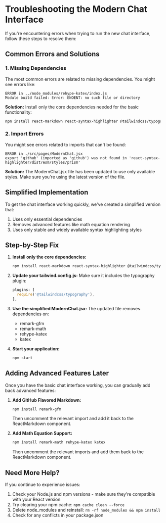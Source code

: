 # Troubleshooting the Modern Chat Interface

If you're encountering errors when trying to run the new chat interface, follow these steps to resolve them:

## Common Errors and Solutions

### 1. Missing Dependencies

The most common errors are related to missing dependencies. You might see errors like:

```
ERROR in ../node_modules/rehype-katex/index.js
Module build failed: Error: ENOENT: no such file or directory
```

**Solution:**
Install only the core dependencies needed for the basic functionality:

```bash
npm install react-markdown react-syntax-highlighter @tailwindcss/typography
```

### 2. Import Errors

You might see errors related to imports that can't be found:

```
ERROR in ./src/pages/ModernChat.jsx
export 'github' (imported as 'github') was not found in 'react-syntax-highlighter/dist/esm/styles/prism'
```

**Solution:**
The ModernChat.jsx file has been updated to use only available styles. Make sure you're using the latest version of the file.

## Simplified Implementation

To get the chat interface working quickly, we've created a simplified version that:

1. Uses only essential dependencies
2. Removes advanced features like math equation rendering
3. Uses only stable and widely available syntax highlighting styles

## Step-by-Step Fix

1. **Install only the core dependencies:**
   ```bash
   npm install react-markdown react-syntax-highlighter @tailwindcss/typography
   ```

2. **Update your tailwind.config.js:**
   Make sure it includes the typography plugin:
   ```js
   plugins: [
     require('@tailwindcss/typography'),
   ],
   ```

3. **Use the simplified ModernChat.jsx:**
   The updated file removes dependencies on:
   - remark-gfm
   - remark-math
   - rehype-katex
   - katex

4. **Start your application:**
   ```bash
   npm start
   ```

## Adding Advanced Features Later

Once you have the basic chat interface working, you can gradually add back advanced features:

1. **Add GitHub Flavored Markdown:**
   ```bash
   npm install remark-gfm
   ```
   Then uncomment the relevant import and add it back to the ReactMarkdown component.

2. **Add Math Equation Support:**
   ```bash
   npm install remark-math rehype-katex katex
   ```
   Then uncomment the relevant imports and add them back to the ReactMarkdown component.

## Need More Help?

If you continue to experience issues:

1. Check your Node.js and npm versions - make sure they're compatible with your React version
2. Try clearing your npm cache: `npm cache clean --force`
3. Delete node_modules and reinstall: `rm -rf node_modules && npm install`
4. Check for any conflicts in your package.json
